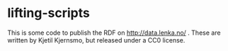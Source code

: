 lifting-scripts
===============

This is some code to publish the RDF on http://data.lenka.no/ . 
These are written by Kjetil Kjernsmo, but released under a CC0 license.
